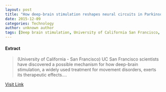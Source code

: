 ```yaml
---
layout: post
title: "How deep-brain stimulation reshapes neural circuits in Parkinson's disease"
date: 2015-12-09
categories: Technology
author: unknown author
tags: [Deep brain stimulation, University of California San Francisco, Brain, Nervous system, Medicine, Neuroscience, Clinical medicine, Health care, Health, Health sciences, Medical specialties]
---
```





#### Extract
>(University of California - San Francisco) UC San Francisco scientists have discovered a possible mechanism for how deep-brain stimulation, a widely used treatment for movement disorders, exerts its therapeutic effects....



[Visit Link](http://www.eurekalert.org/pub_releases/2015-04/uoc--hds041015.php)


